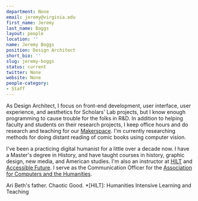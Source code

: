 ```yaml
---
department: None
email: jeremy@virginia.edu
first_name: Jeremy
last_name: Boggs
layout: people
location: ''
name: Jeremy Boggs
position: Design Architect
short_bio: ''
slug: jeremy-boggs
status: current
twitter: None
website: None
people-category:
- Staff
---
```


As Design Architect, I focus on front-end development, user interface, user experience, and aesthetics for Scholars' Lab projects, but I know enough programming to cause trouble for the folks in R&D. In addition to helping faculty and students on their research projects, I keep office hours and do research and teaching for our [Makerspace](http://scholarslab.org/makerspace/). I'm currently researching methods for doing distant reading of comic books using computer vision.

I've been a practicing digital humanist for a little over a decade now. I have a Master's degree in History, and have taught courses in history, graphic design, new media, and American studies. I'm also an instructor at [HILT](http://www.dhtraining.org/hilt/) and [Accessible Future](http://www.accessiblefuture.org/). I serve as the Communication Officer for the [Association for Computers and the Humanities](http://ach.org).

Ari Beth's father. Chaotic Good.
  *[HILT]: Humanities Intensive Learning and Teaching
